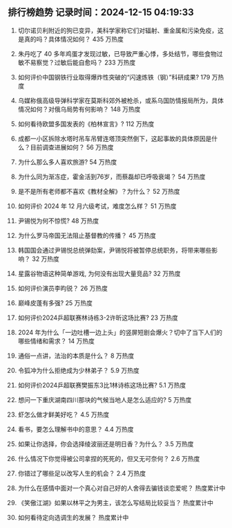 
## 排行榜趋势 记录时间：2024-12-15 04:19:33
  
  1. 切尔诺贝利附近的狗已变异，美科学家称它们对辐射、重金属和污染免疫，这是真的吗？具体情况如何？ 435 万热度
    
  2. 朱丹吃了 40 多年鸡蛋才发现过敏，已导致严重心悸，多处结节，哪些食物过敏不易察觉？过敏后能自愈吗？ 233 万热度
    
  3. 如何评价中国钢铁行业取得爆炸性突破的“闪速炼铁（钢）”科研成果? 179 万热度
    
  4. 乌媒称俄高级导弹科学家在莫斯科郊外被枪杀，或系乌国防情报局所为，具体情况如何？对俄乌局势有何影响？ 148 万热度
    
  5. 如何看待欧盟多国发表的《柏林宣言》? 112 万热度
    
  6. 成都一小区拆除水塔时吊车吊臂连塔顶突然倒下，这起事故的具体原因是什么？目前调查进展如何？ 56 万热度
    
  7. 为什么那么多人喜欢旅游? 54 万热度
    
  8. 为什么同为渐冻症，霍金活到76岁，而蔡磊却已呼吸衰竭？ 54 万热度
    
  9. 是不是所有老师都不喜欢《教材全解》？为什么？ 52 万热度
    
  10. 如何评价 2024 年 12 月六级考试，难度怎么样？ 51 万热度
    
  11. 尹锡悦为何不惊慌? 48 万热度
    
  12. 为什么罗马帝国无法阻止基督教的传播？ 45 万热度
    
  13. 韩国国会通过尹锡悦总统弹劾案，尹锡悦将被暂停总统职务，将带来哪些影响？ 32 万热度
    
  14. 星露谷物语这种简单游戏, 为何没有出现大量竞品? 32 万热度
    
  15. 如何评价演员李昀锐？ 26 万热度
    
  16. 巅峰皮蓬有多强? 25 万热度
    
  17. 如何评价2024乒超联赛林诗栋3-2许昕这场比赛? 23 万热度
    
  18. 2024 年为什么「一边吐槽一边上头」的竖屏短剧会爆火？切中了当下人们的哪些情绪和需求？ 14 万热度
    
  19. 通俗一点讲，法治的本质是什么？ 8 万热度
    
  20. 令狐冲为什么拒绝成为少林弟子？ 5.9 万热度
    
  21. 如何评价2024乒超联赛樊振东3比1林诗栋这场比赛? 5.1 万热度
    
  22. 想问一下重庆湖南四川那块的气候当地人是怎么适应的? 5 万热度
    
  23. 虾怎么做才鲜美好吃？ 4.5 万热度
    
  24. 看书，要怎么理解书中的意思？ 4.4 万热度
    
  25. 如果让你选择，你会选择绫波丽还是明日香？为什么？ 3.5 万热度
    
  26. 什么情况下你觉得被公司拿捏的死死的，但又无可奈何？ 2.6 万热度
    
  27. 你错过了哪些足以改写人生的机会？ 2.4 万热度
    
  28. 为什么在感情中面对一个真心对自己好的人舍得去骗钱谈恋爱呢？ 热度累计中
    
  29. 《笑傲江湖》如果以林平之为男主，该怎么写结局比较妥当？ 热度累计中
    
  30. 如何看待定向选调生的发展？ 热度累计中
    